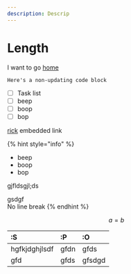 ```yaml
---
description: Descrip
---
```


# Length

I want to go [home](../)

```text
Here's a non-updating code block
```

* [ ] Task list
* [ ] beep
* [ ] boop
* [ ] bop

[rick](https://www.youtube.com/watch?v=oHg5SJYRHA0) embedded link



{% hint style="info" %}
* beep
* boop
* bop

gjfldsgjl;ds

gsdgf  
No line break
{% endhint %}

$$
a = b
$$



| :S | :P | :O |
| :--- | :--- | :--- |
| hgfkjdghjlsdf | gfdn | gfds |
| gfd | gfds | gfsdgd |

